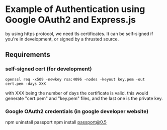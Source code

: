 # Example of Authentication using Google OAuth2 and Express.js

by using https protocol, we need tls certificates. It can be self-signed if you're in development, or signed by a thrusted source.

## Requirements

### self-signed cert (for development)

    openssl req -x509 -newkey rsa:4096 -nodes -keyout key.pem -out cert.pem -days XXX

with XXX being the number of days the certificate is valid. this would generate "cert.pem" and "key.pem" files, and the last one is the private key.

### Google OAuth2 credentials (in google developer website)

npm uninstall passport
npm install passport@0.5
